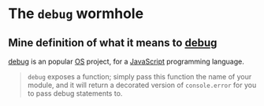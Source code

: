 # The `debug` wormhole

## Mine definition of what it means to [debug](https://www.npmjs.com/package/debug)

[debug](https://www.npmjs.com/package/debug) is an popular [OS](https://en.wikipedia.org/wiki/Open_source)
project, for a [JavaScript](https://en.wikipedia.org/wiki/JavaScript) programming language.

> `debug` exposes a function;
  simply pass this function the name of your module, and it will return
  a decorated version of `console.error` for you to pass debug statements to.
